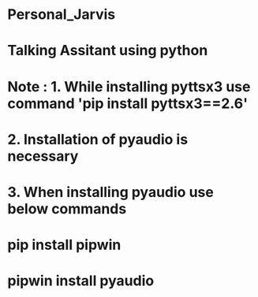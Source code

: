 # Personal_Jarvis
# Talking Assitant using python
# Note : 1. While installing pyttsx3  use command 'pip install pyttsx3==2.6'
  #      2. Installation of pyaudio is necessary
  #      3. When installing pyaudio use below commands 
  #            pip install pipwin
  #            pipwin install pyaudio
